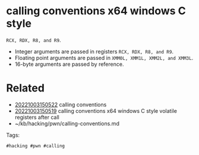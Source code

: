 # calling conventions x64 windows C style
`RCX, RDX, R8, and R9`.
- Integer arguments are passed in registers `RCX, RDX, R8, and R9`.
- Floating point arguments are passed in `XMM0L, XMM1L, XMM2L, and XMM3L`.
- 16-byte arguments are passed by reference.

# Related

- [20221003150522](/zet/20221003150522/README.md) calling conventions
- [20221003150519](/zet/20221003150519/README.md) calling conventions x64 windows C style  volatile registers after call
- ~/kb/hacking/pwn/calling-conventions.md

Tags:

    #hacking #pwn #calling 
